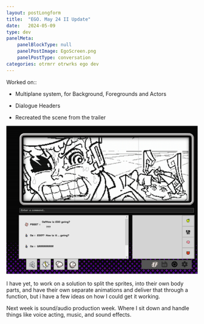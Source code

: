 ```yaml
---
layout: postLongform
title:  "EGO. May 24 II Update"
date:   2024-05-09
type: dev
panelMeta:
    panelBlockType: null
    panelPostImage: EgoScreen.png
    panelPostType: conversation
categories: otrmrr otrwrks ego dev
---
```

Worked on::
- Multiplane system, for Background, Foregrounds and Actors

- Dialogue Headers

- Recreated the scene from the trailer

![image](/blog/images/egodevScreenshot1.gif)

I have yet, to work on a solution to split the sprites, into their own body parts, and have their own separate animations and deliver that through a function, but i have a few ideas on how I could get it working. 

Next week is sound/audio production week. Where I sit down and handle things like voice acting, music, and sound effects.